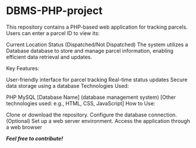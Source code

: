 # DBMS-PHP-project
This repository contains a PHP-based web application for tracking parcels. Users can enter a parcel ID to view its:

Current Location
Status (Dispatched/Not Dispatched)
The system utilizes a Database database to store and manage parcel information, enabling efficient data retrieval and updates.

Key Features:

User-friendly interface for parcel tracking
Real-time status updates 
Secure data storage using a database
Technologies Used:

PHP MySQL 
[Database Name] (database management system)
[Other technologies used: e.g., HTML, CSS, JavaScript]
How to Use:

Clone or download the repository.
Configure the database connection.
(Optional) Set up a web server environment.
Access the application through a web browser


***Feel free to contribute!***

